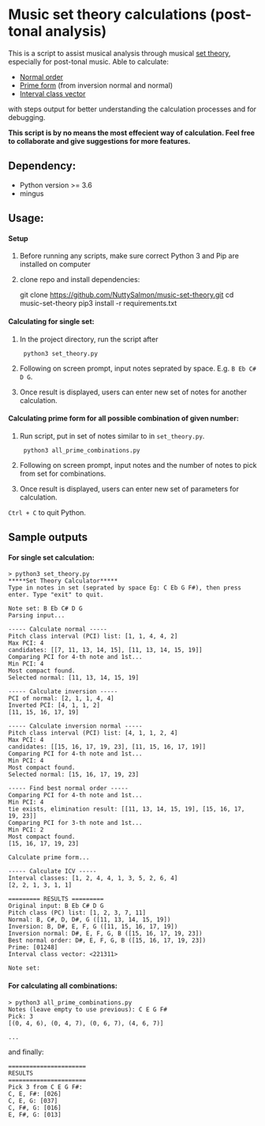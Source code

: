 # Music set theory calculations (post-tonal analysis)

This is a script to assist musical analysis through musical [set theory](https://en.wikipedia.org/wiki/Set_theory_(music)), especially for post-tonal music. Able to calculate:
* [Normal order](https://musictheory.pugetsound.edu/mt21c/PrimeForm.html)
* [Prime form](https://musictheory.pugetsound.edu/mt21c/PrimeForm.html)  (from inversion normal and normal)
* [Interval class vector](https://en.wikipedia.org/wiki/Interval_vector)

with steps output for better understanding the calculation processes and for debugging.

__This script is by no means the most effecient way of calculation. Feel free to collaborate and give suggestions for more features.__

## Dependency:

* Python version >= 3.6
* mingus

## Usage:
#### Setup
1. Before running any scripts, make sure correct Python 3 and Pip are installed on computer
2. clone repo and install dependencies:

    git clone https://github.com/NuttySalmon/music-set-theory.git
    cd music-set-theory
    pip3 install -r requirements.txt

#### Calculating for single set:

1. In the project directory, run the script after 

        python3 set_theory.py 

2. Following on screen prompt, input notes seprated by space. E.g. `B Eb C# D G`.
3. Once result is displayed, users can enter new set of notes for another calculation.


#### Calculating prime form for all possible combination of given number:

1. Run script, put in set of notes similar to in `set_theory.py`. 

        python3 all_prime_combinations.py 

2. Following on screen prompt, input notes and the number of notes to pick from set for combinations.
3. Once result is displayed, users can enter new set of parameters for calculation.

`Ctrl + C` to quit Python.

## Sample outputs

#### For single set calculation: 

    > python3 set_theory.py
    *****Set Theory Calculator*****
    Type in notes in set (seprated by space Eg: C Eb G F#), then press enter. Type "exit" to quit.

    Note set: B Eb C# D G
    Parsing input...

    ----- Calculate normal -----
    Pitch class interval (PCI) list: [1, 1, 4, 4, 2]
    Max PCI: 4
    candidates: [[7, 11, 13, 14, 15], [11, 13, 14, 15, 19]]
    Comparing PCI for 4-th note and 1st...
    Min PCI: 4
    Most compact found.
    Selected normal: [11, 13, 14, 15, 19]

    ----- Calculate inversion -----
    PCI of normal: [2, 1, 1, 4, 4]
    Inverted PCI: [4, 1, 1, 2]
    [11, 15, 16, 17, 19]

    ----- Calculate inversion normal -----
    Pitch class interval (PCI) list: [4, 1, 1, 2, 4]
    Max PCI: 4
    candidates: [[15, 16, 17, 19, 23], [11, 15, 16, 17, 19]]
    Comparing PCI for 4-th note and 1st...
    Min PCI: 4
    Most compact found.
    Selected normal: [15, 16, 17, 19, 23]

    ----- Find best normal order -----
    Comparing PCI for 4-th note and 1st...
    Min PCI: 4
    tie exists, elimination result: [[11, 13, 14, 15, 19], [15, 16, 17, 19, 23]]
    Comparing PCI for 3-th note and 1st...
    Min PCI: 2
    Most compact found.
    [15, 16, 17, 19, 23]

    Calculate prime form...

    ----- Calculate ICV -----
    Interval classes: [1, 2, 4, 4, 1, 3, 5, 2, 6, 4]
    [2, 2, 1, 3, 1, 1]

    ========= RESULTS =========
    Original input: B Eb C# D G
    Pitch class (PC) list: [1, 2, 3, 7, 11]
    Normal: B, C#, D, D#, G ([11, 13, 14, 15, 19])
    Inversion: B, D#, E, F, G ([11, 15, 16, 17, 19])
    Inversion normal: D#, E, F, G, B ([15, 16, 17, 19, 23])
    Best normal order: D#, E, F, G, B ([15, 16, 17, 19, 23])
    Prime: [01248]
    Interval class vector: <221311>

    Note set: 


#### For calculating all combinations:

    > python3 all_prime_combinations.py
    Notes (leave empty to use previous): C E G F#
    Pick: 3
    [(0, 4, 6), (0, 4, 7), (0, 6, 7), (4, 6, 7)]

    ...

and finally:

    ======================
    RESULTS
    ======================
    Pick 3 from C E G F#:
    C, E, F#: [026]
    C, E, G: [037]
    C, F#, G: [016]
    E, F#, G: [013]